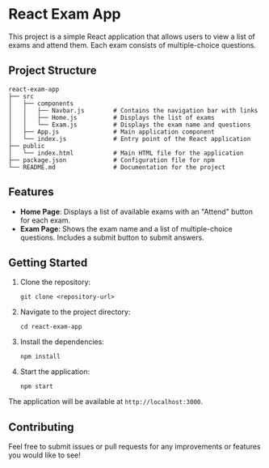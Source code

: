# React Exam App

This project is a simple React application that allows users to view a list of exams and attend them. Each exam consists of multiple-choice questions.

## Project Structure

```
react-exam-app
├── src
│   ├── components
│   │   ├── Navbar.js        # Contains the navigation bar with links
│   │   ├── Home.js          # Displays the list of exams
│   │   └── Exam.js          # Displays the exam name and questions
│   ├── App.js               # Main application component
│   └── index.js             # Entry point of the React application
├── public
│   └── index.html           # Main HTML file for the application
├── package.json             # Configuration file for npm
└── README.md                # Documentation for the project
```

## Features

- **Home Page**: Displays a list of available exams with an "Attend" button for each exam.
- **Exam Page**: Shows the exam name and a list of multiple-choice questions. Includes a submit button to submit answers.

## Getting Started

1. Clone the repository:
   ```
   git clone <repository-url>
   ```

2. Navigate to the project directory:
   ```
   cd react-exam-app
   ```

3. Install the dependencies:
   ```
   npm install
   ```

4. Start the application:
   ```
   npm start
   ```

The application will be available at `http://localhost:3000`.

## Contributing

Feel free to submit issues or pull requests for any improvements or features you would like to see!